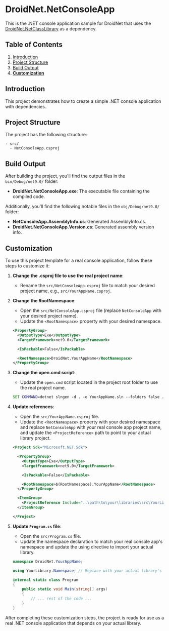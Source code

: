 # DroidNet.NetConsoleApp

This is the .NET console application sample for DroidNet that uses the [DroidNet.NetClassLibrary](https://github.com/droidnet/dotnet/tree/main/tooling/samples/NetClassLibrary) as a dependency.

## Table of Contents

1. [Introduction](#introduction)
2. [Project Structure](#project-structure)
3. [Build Output](#build-output)
4. **[Customization](#customization)**

## Introduction

This project demonstrates how to create a simple .NET console application with dependencies.

## Project Structure

The project has the following structure:

```
- src/
  - NetConsoleApp.csproj
```

## Build Output

After building the project, you'll find the output files in the `bin/Debug/net9.0/` folder:

- **DroidNet.NetConsoleApp.exe**: The executable file containing the compiled code.

Additionally, you'll find the following notable files in the `obj/Debug/net9.0/` folder:

- **NetConsoleApp.AssemblyInfo.cs**: Generated AssemblyInfo.cs.
- **DroidNet.NetConsoleApp.Version.cs**: Generated assembly version info.

## Customization

To use this project template for a real console application, follow these steps to customize it:

1. **Change the .csproj file to use the real project name**:
	* Rename the `src/NetConsoleApp.csproj` file to match your desired project name, e.g., `src/YourAppName.csproj`.

2. **Change the RootNamespace**:
	* Open the `src/NetConsoleApp.csproj` file (replace `NetConsoleApp` with your desired project name).
	* Update the `<RootNamespace>` property with your desired namespace.
	```xml
	<PropertyGroup>
	  <OutputType>Exe</OutputType>
	  <TargetFramework>net9.0</TargetFramework>

	  <IsPackable>False</IsPackable>

	  <RootNamespace>DroidNet.YourAppName</RootNamespace>
	</PropertyGroup>
	```

3. **Change the open.cmd script**:
	* Update the `open.cmd` script located in the project root folder to use the real project name.
	```bat
    SET COMMAND=dotnet slngen -d . -o YourAppName.sln --folders false .\**\*.csproj
	```

4. **Update references**:
	* Open the `src/YourAppName.csproj` file.
	* Update the `<RootNamespace>` property with your desired namespace and replace `NetConsoleApp` with your real console app project name, and update the `<ProjectReference>` path to point to your actual library project.
	```xml
	<Project Sdk="Microsoft.NET.Sdk">

	  <PropertyGroup>
	    <OutputType>Exe</OutputType>
	    <TargetFramework>net9.0</TargetFramework>

	    <IsPackable>False</IsPackable>

	    <RootNamespace>$(RootNamespace).YourAppName</RootNamespace>
	  </PropertyGroup>

	  <ItemGroup>
	    <ProjectReference Include="..\path\to\your\libraries\src\YourLibrary.csproj" />
	  </ItemGroup>

	</Project>
	```

5. **Update `Program.cs` file**:
	* Open the `src/Program.cs` file.
	* Update the namespace declaration to match your real console app's namespace and update the using directive to import your actual library.
	```csharp
	namespace DroidNet.YourAppName;

	using YourLibrary.Namespace; // Replace with your actual library's namespace

	internal static class Program
	{
		public static void Main(string[] args)
		{
			// ... rest of the code ...
		}
	}
	```

After completing these customization steps, the project is ready for use as a real .NET console application that depends on your actual library.
